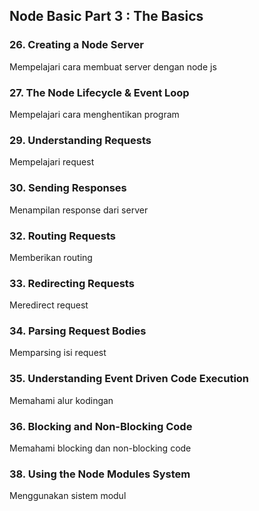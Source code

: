 ## Node Basic Part 3 : The Basics

### 26. Creating a Node Server

Mempelajari cara membuat server dengan node js

### 27. The Node Lifecycle & Event Loop

Mempelajari cara menghentikan program

### 29. Understanding Requests

Mempelajari request

### 30. Sending Responses

Menampilan response dari server

### 32. Routing Requests

Memberikan routing

### 33. Redirecting Requests

Meredirect request

### 34. Parsing Request Bodies

Memparsing isi request

### 35. Understanding Event Driven Code Execution

Memahami alur kodingan

### 36. Blocking and Non-Blocking Code

Memahami blocking dan non-blocking code

### 38. Using the Node Modules System

Menggunakan sistem modul

